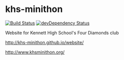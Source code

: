 # khs-minithon
[![Build Status](https://travis-ci.org/KHS-Minithon/website.svg?branch=master)](https://travis-ci.org/KHS-Minithon/website)
[![devDependency Status](https://david-dm.org/khs-minithon/website/dev-status.svg)](https://david-dm.org/khs-minithon/website#info=devDependencies)

Website for Kennett High School's Four Diamonds club 

http://khs-minithon.github.io/website/  


http://www.khsminithon.org/
